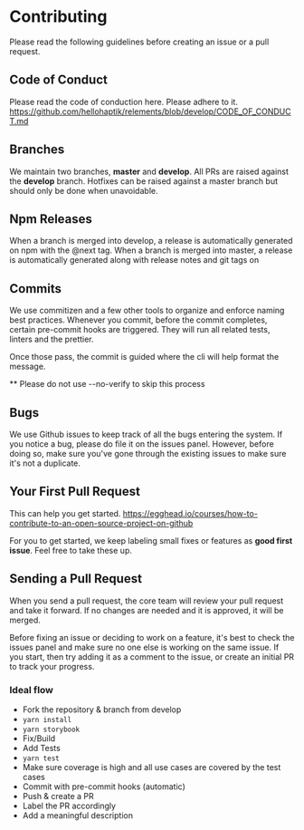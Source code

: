 # Contributing
Please read the following guidelines before creating an issue or a pull request.

## Code of Conduct
Please read the code of conduction here. Please adhere to it.
https://github.com/hellohaptik/relements/blob/develop/CODE_OF_CONDUCT.md

## Branches
We maintain two branches, **master** and **develop**.
All PRs are raised against the **develop** branch. Hotfixes can be raised against a master branch but should only be done when unavoidable.

## Npm Releases
When a branch is merged into develop, a release is automatically generated on npm with the @next tag.
When a branch is merged into master, a release is automatically generated along with release notes and git tags on

## Commits
We use commitizen and a few other tools to organize and enforce naming best practices.
Whenever you commit, before the commit completes, certain pre-commit hooks are triggered. They will run all related tests, linters and the prettier.

Once those pass, the commit is guided where the cli will help format the message. 

** Please do not use --no-verify to skip this process


## Bugs
We use Github issues to keep track of all the bugs entering the system. If you notice a bug, please do file it on the issues panel. However, before doing so, make sure you've gone through the existing issues to make sure it's not a duplicate.

## Your First Pull Request
This can help you get started.
https://egghead.io/courses/how-to-contribute-to-an-open-source-project-on-github

For you to get started, we keep labeling small fixes or features as **good first issue**. Feel free to take these up.

## Sending a Pull Request

When you send a pull request, the core team will review your pull request and take it forward. If no changes are needed and it is approved, it will be merged.

Before fixing an issue or deciding to work on a feature, it's best to check the issues panel and make sure no one else is working on the same issue. If you start, then try adding it as a comment to the issue, or create an initial PR to track your progress.

### Ideal flow
- Fork the repository & branch from develop
- `yarn install`
- `yarn storybook`
- Fix/Build
- Add Tests
- `yarn test`
- Make sure coverage is high and all use cases are covered by the test cases
- Commit with pre-commit hooks (automatic)
- Push & create a PR
- Label the PR accordingly
- Add a meaningful description
